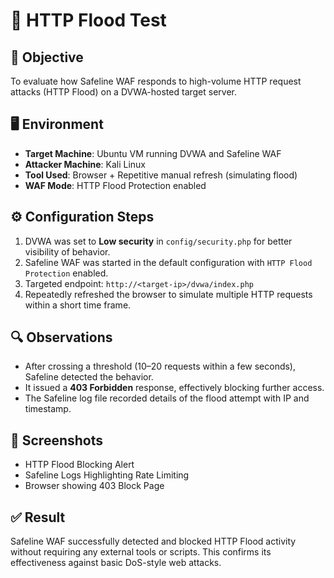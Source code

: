 # 🧪 HTTP Flood Test

## 📌 Objective

To evaluate how Safeline WAF responds to high-volume HTTP request attacks (HTTP Flood) on a DVWA-hosted target server.

## 🖥️ Environment

- **Target Machine**: Ubuntu VM running DVWA and Safeline WAF
- **Attacker Machine**: Kali Linux
- **Tool Used**: Browser + Repetitive manual refresh (simulating flood)
- **WAF Mode**: HTTP Flood Protection enabled

## ⚙️ Configuration Steps

1. DVWA was set to **Low security** in `config/security.php` for better visibility of behavior.
2. Safeline WAF was started in the default configuration with `HTTP Flood Protection` enabled.
3. Targeted endpoint: `http://<target-ip>/dvwa/index.php`
4. Repeatedly refreshed the browser to simulate multiple HTTP requests within a short time frame.

## 🔍 Observations

- After crossing a threshold (10–20 requests within a few seconds), Safeline detected the behavior.
- It issued a **403 Forbidden** response, effectively blocking further access.
- The Safeline log file recorded details of the flood attempt with IP and timestamp.

## 📸 Screenshots

- HTTP Flood Blocking Alert
- Safeline Logs Highlighting Rate Limiting
- Browser showing 403 Block Page

## ✅ Result

Safeline WAF successfully detected and blocked HTTP Flood activity without requiring any external tools or scripts. This confirms its effectiveness against basic DoS-style web attacks.
